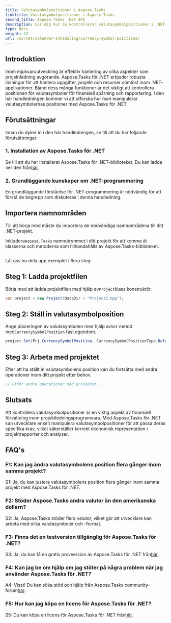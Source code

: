 ```yaml
---
title: Valutasymbolpositioner i Aspose.Tasks
linktitle: Valutasymbolpositioner i Aspose.Tasks
second_title: Aspose.Tasks .NET API
description: Lär dig hur du kontrollerar valutasymbolpositioner i .NET-projekt utan ansträngning med Aspose.Tasks.
type: docs
weight: 22
url: /sv/net/calendar-scheduling/currency-symbol-positions/
---
```

## Introduktion

Inom mjukvaruutveckling är effektiv hantering av olika aspekter som projektledning avgörande. Aspose.Tasks för .NET erbjuder robusta lösningar för att hantera uppgifter, projekt och resurser sömlöst inom .NET-applikationer. Bland dess många funktioner är det viktigt att kontrollera positionen för valutasymboler för finansiell spårning och rapportering. I den här handledningen kommer vi att utforska hur man manipulerar valutasymbolernas positioner med Aspose.Tasks för .NET.

## Förutsättningar

Innan du dyker in i den här handledningen, se till att du har följande förutsättningar:

### 1. Installation av Aspose.Tasks för .NET

 Se till att du har installerat Aspose.Tasks för .NET-biblioteket. Du kan ladda ner den från[här](https://releases.aspose.com/tasks/net/).

### 2. Grundläggande kunskaper om .NET-programmering

En grundläggande förståelse för .NET-programmering är nödvändig för att förstå de begrepp som diskuteras i denna handledning.

## Importera namnområden

Till att börja med måste du importera de nödvändiga namnområdena till ditt .NET-projekt. 

 Inkludera`Aspose.Tasks` namnutrymmet i ditt projekt för att komma åt klasserna och metoderna som tillhandahålls av Aspose.Tasks-biblioteket.

```csharp

```

Låt oss nu dela upp exemplet i flera steg:

## Steg 1: Ladda projektfilen

 Börja med att ladda projektfilen med hjälp av`Project`klass konstruktör.

```csharp
var project = new Project(DataDir + "Project2.mpp");
```

## Steg 2: Ställ in valutasymbolposition

 Ange placeringen av valutasymbolen med hjälp av`Set` metod med`CurrencySymbolPosition` fast egendom.

```csharp
project.Set(Prj.CurrencySymbolPosition, CurrencySymbolPositionType.Before);
```

## Steg 3: Arbeta med projektet

Efter att ha ställt in valutasymbolens position kan du fortsätta med andra operationer inom ditt projekt efter behov.

```csharp
// Utför andra operationer med projektet...
```

## Slutsats

Att kontrollera valutasymbolpositioner är en viktig aspekt av finansiell förvaltning inom projektledningsprogramvara. Med Aspose.Tasks för .NET kan utvecklare enkelt manipulera valutasymbolpositioner för att passa deras specifika krav, vilket säkerställer korrekt ekonomisk representation i projektrapporter och analyser.

## FAQ's

### F1: Kan jag ändra valutasymbolens position flera gånger inom samma projekt?

S1: Ja, du kan justera valutasymbolens position flera gånger inom samma projekt med Aspose.Tasks för .NET.

### F2: Stöder Aspose.Tasks andra valutor än den amerikanska dollarn?

S2: Ja, Aspose.Tasks stöder flera valutor, vilket gör att utvecklare kan arbeta med olika valutasymboler och -format.

### F3: Finns det en testversion tillgänglig för Aspose.Tasks för .NET?

 S3: Ja, du kan få en gratis provversion av Aspose.Tasks för .NET från[här](https://releases.aspose.com/).

### F4: Kan jag be om hjälp om jag stöter på några problem när jag använder Aspose.Tasks för .NET?

 A4: Visst! Du kan söka stöd och hjälp från Aspose.Tasks community-forum[här](https://forum.aspose.com/c/tasks/15).

### F5: Hur kan jag köpa en licens för Aspose.Tasks för .NET?

 S5: Du kan köpa en licens för Aspose.Tasks för .NET från[här](https://purchase.aspose.com/buy).